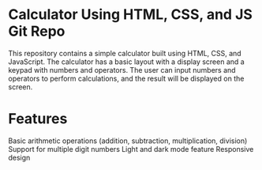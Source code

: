 # Calculator Using HTML, CSS, and JS Git Repo
This repository contains a simple calculator built using HTML, CSS, and JavaScript. The calculator has a basic layout with a display screen and a keypad with numbers and operators. The user can input numbers and operators to perform calculations, and the result will be displayed on the screen.

# Features

Basic arithmetic operations (addition, subtraction, multiplication, division)
Support for multiple digit numbers
Light and dark mode feature
Responsive design
